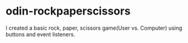 # odin-rockpaperscissors
I created a basic rock, paper, scissors game(User vs. Computer) using buttons and event listeners.